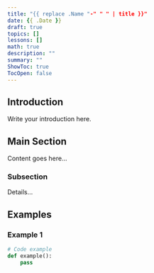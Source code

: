 ```yaml
---
title: "{{ replace .Name "-" " " | title }}"
date: {{ .Date }}
draft: true
topics: []
lessons: []
math: true
description: ""
summary: ""
ShowToc: true
TocOpen: false
---
```


## Introduction

Write your introduction here.

## Main Section

Content goes here...

### Subsection

Details...

## Examples

### Example 1
```python
# Code example
def example():
    pass